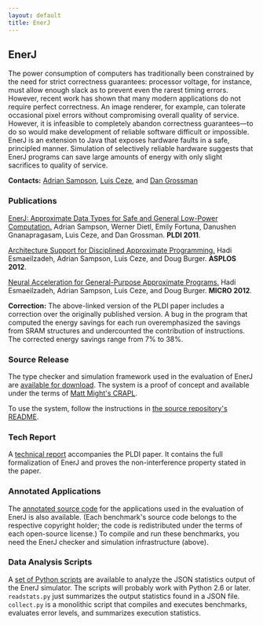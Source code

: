 ```yaml
---
layout: default
title: EnerJ
---
```

## EnerJ

The power consumption of computers has traditionally been
constrained by the need for strict correctness guarantees: processor
voltage, for instance, must allow enough slack as to prevent even the
rarest timing errors. However, recent work has shown that many modern
applications do not require perfect correctness. An image renderer, for
example, can tolerate occasional pixel errors without compromising
overall quality of service. However, it is infeasible to completely
abandon correctness guarantees—to do so would make development of
reliable software difficult or impossible. EnerJ is an extension to Java
that exposes hardware faults in a safe, principled manner. Simulation of
selectively reliable hardware suggests that EnerJ programs can save
large amounts of energy with only slight sacrifices to quality of
service.

**Contacts:** [Adrian Sampson][], [Luis Ceze][], and [Dan Grossman][]

[Luis Ceze]: http://homes.cs.washington.edu/~luisceze/
[Adrian Sampson]: http://homes.cs.washington.edu/~asampson/
[Dan Grossman]: http://homes.cs.washington.edu/~djg/

### Publications

[EnerJ: Approximate Data Types for Safe and General Low-Power
Computation.](http://homes.cs.washington.edu/~asampson/media/papers/enerj-pldi2011.pdf)
Adrian Sampson, Werner Dietl, Emily Fortuna, Danushen Gnanapragasam,
Luis Ceze, and Dan Grossman. **PLDI 2011**.

[Architecture Support for Disciplined Approximate
Programming.](http://www.cs.washington.edu/homes/asampson/media/papers/truffle-asplos2012.pdf)
Hadi Esmaeilzadeh, Adrian Sampson, Luis Ceze, and Doug Burger. **ASPLOS
2012**.

[Neural Acceleration for General-Purpose Approximate
Programs.](http://homes.cs.washington.edu/~asampson/media/papers/npu-micro2012.pdf)
Hadi Esmaeilzadeh, Adrian Sampson, Luis Ceze, and Doug Burger. **MICRO
2012**.

**Correction:** The above-linked version of the PLDI paper includes a
correction over the originally published version. A bug in the program
that computed the energy savings for each run overemphasized the savings
from SRAM structures and undercounted the contribution of instructions.
The corrected energy savings range from 7% to 38%.

### Source Release

The type checker and simulation framework used in the evaluation of
EnerJ are [available for download](https://bitbucket.org/adrian/enerj).
The system is a proof of concept and available under the terms of [Matt
Might's CRAPL](http://matt.might.net/articles/crapl/).

To use the system, follow the instructions in [the source repository's
README](https://bitbucket.org/adrian/enerj).

### Tech Report

A [technical
report](http://www.cs.washington.edu/homes/asampson/files/enerjproofs.pdf)
accompanies the PLDI paper. It contains the full formalization of EnerJ
and proves the non-interference property stated in the paper.

### Annotated Applications

The [annotated source
code](https://bitbucket.org/adrian/enerj-apps/get/tip.tar.bz2) for the
applications used in the evaluation of EnerJ is also available. (Each
benchmark's source code belongs to the respective copyright holder; the
code is redistributed under the terms of each open-source license.) To
compile and run these benchmarks, you need the EnerJ checker and
simulation infrastructure (above).

### Data Analysis Scripts

A [set of Python
scripts](http://sampa.cs.washington.edu/public/uploads/3/31/Enerj-analysis.tar.gz)
are available to analyze the JSON statistics output of the EnerJ
simulator. The scripts will probably work with Python 2.6 or later.
`readstats.py` just summarizes the output statistics found in a JSON
file. `collect.py` is a monolithic script that compiles and executes
benchmarks, evaluates error levels, and summarizes execution statistics.
